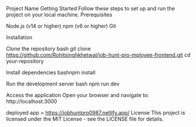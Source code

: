 Project Name
Getting Started
Follow these steps to set up and run the project on your local machine.
Prerequisites

Node.js (v14 or higher)
npm (v6 or higher)
Git

Installation

Clone the repository
bash git clone https://github.com/Rohitsinghkhetwal/job-hunt-pro-mployee-frontend.git
cd your-repository

Install dependencies
bashnpm install

Run the development server
bash npm run dev

Access the application
Open your browser and navigate to:
http://localhost:3000

deployed app = https://jobhuntpro0987.netlify.app/
License
This project is licensed under the MIT License - see the LICENSE file for details.



